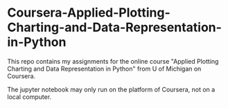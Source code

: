 # Coursera-Applied-Plotting-Charting-and-Data-Representation-in-Python
This repo contains my assignments for the online course "Applied Plotting Charting and Data Representation in Python" from U of Michigan on Coursera. 

The jupyter notebook may only run on the platform of Coursera, not on a local computer. 
